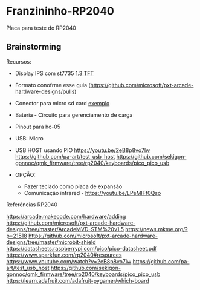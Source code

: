 # Franzininho-RP2040

Placa para teste do RP2040

## Brainstorming

Recursos:
- Display IPS com st7735 [1.3 TFT](https://pt.aliexpress.com/item/4001282467099.html?spm=a2g0o.productlist.0.0.2600479fzkLFuy&algo_pvid=41604a7a-2572-4824-af54-ab23fa447bef&algo_exp_id=41604a7a-2572-4824-af54-ab23fa447bef-2&pdp_ext_f=%7B%22sku_id%22%3A%2212000017591977476%22%7D&pdp_pi=-1%3B15.47%3B-1%3B-1%40salePrice%3BBRL%3Bsearch-mainSearch)
- Formato conofrme esse guia (https://github.com/microsoft/pxt-arcade-hardware-designs/pulls)
- Conector para micro sd card [exemplo](https://pt.aliexpress.com/item/1005002327556213.html?spm=a2g0o.productlist.0.0.5e17d13bajhceq&algo_pvid=1e473f28-a7a4-45c7-b086-8bc26ea62537&algo_exp_id=1e473f28-a7a4-45c7-b086-8bc26ea62537-2&pdp_ext_f=%7B%22sku_id%22%3A%2212000020103778220%22%7D&pdp_pi=-1%3B1.66%3B-1%3B2221%40salePrice%3BBRL%3Bsearch-mainSearch)
- Bateria - Circuito para gerenciamento de carga
- Pinout para hc-05
- USB: Micro
- USB HOST usando PIO 
    https://youtu.be/2eB8p8vo7lw
    https://github.com/pa-art/test_usb_host
    https://github.com/sekigon-gonnoc/qmk_firmware/tree/rp2040/keyboards/pico_pico_usb
   
 - OPÇÃO:
    - Fazer teclado como placa de expansão
    - Comunicação infrared - https://youtu.be/LPeMlFf0Qso

Referências
RP2040

https://arcade.makecode.com/hardware/adding
https://github.com/microsoft/pxt-arcade-hardware-designs/tree/master/ArcadeMVD-STM%20v1.5
https://news.mkme.org/?p=21518
https://github.com/microsoft/pxt-arcade-hardware-designs/tree/master/microbit-shield
https://datasheets.raspberrypi.com/pico/pico-datasheet.pdf
https://www.sparkfun.com/rp2040#resources
https://www.youtube.com/watch?v=2eB8p8vo7lw
https://github.com/pa-art/test_usb_host
https://github.com/sekigon-gonnoc/qmk_firmware/tree/rp2040/keyboards/pico_pico_usb
https://learn.adafruit.com/adafruit-pygamer/which-board

